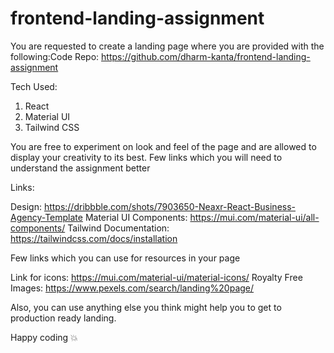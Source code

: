 # frontend-landing-assignment

You are requested to create a landing page where you are provided with the following:Code Repo: https://github.com/dharm-kanta/frontend-landing-assignment

Tech Used:
1. React
2. Material UI
3. Tailwind CSS

You are free to experiment on look and feel of the page and are allowed to display your creativity to its best. Few links which you will need to understand the assignment better

Links:

Design: https://dribbble.com/shots/7903650-Neaxr-React-Business-Agency-Template
Material UI Components: https://mui.com/material-ui/all-components/
Tailwind Documentation: https://tailwindcss.com/docs/installation

Few links which you can use for resources in your page

Link for icons: https://mui.com/material-ui/material-icons/
Royalty Free Images: https://www.pexels.com/search/landing%20page/

Also, you can use anything else you think might help you to get to production ready landing.

Happy coding 💥
